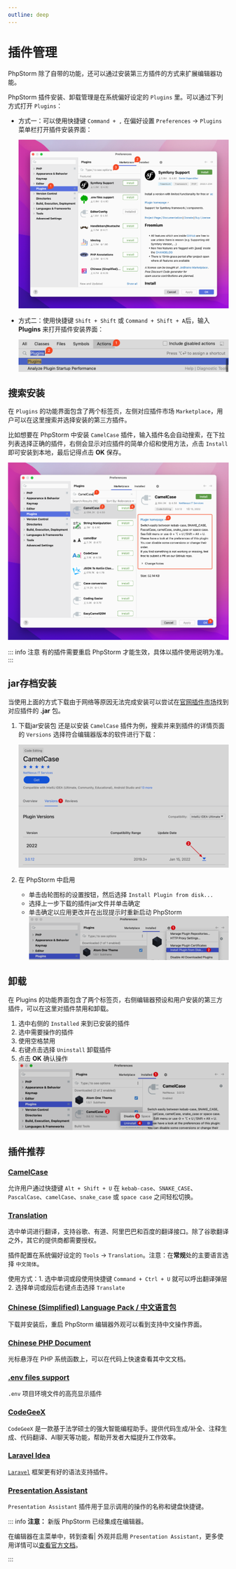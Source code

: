 ```yaml
---
outline: deep
---
```


# 插件管理

PhpStorm 除了自带的功能，还可以通过安装第三方插件的方式来扩展编辑器功能。

PhpStorm 插件安装、卸载管理是在系统偏好设定的 `Plugins` 里。可以通过下列方式打开  `Plugins`：

- 方式一：可以使用快捷键 `Command + ,` 在偏好设置 `Preferences` -> `Plugins` 菜单栏打开插件安装界面：

    ![Marketplace Plugins](./images/plugins/marketplace-plugins.png)

- 方式二：使用快捷键 `Shift + Shift` 或 `Command + Shift + A`后，输入 **Plugins** 来打开插件安装界面：

    ![Search Plugins Use Keymap](./images/plugins/search-plugins-use-keymap.png)

## 搜索安装

在 `Plugins` 的功能界面包含了两个标签页，左侧对应插件市场 `Marketplace`，用户可以在这里搜索并选择安装的第三方插件。

比如想要在 PhpStorm 中安装 `CamelCase` 插件，输入插件名会自动搜索，在下拉列表选择正确的插件，右侧会显示对应插件的简单介绍和使用方法，点击 `Install` 即可安装到本地，最后记得点击 **OK** 保存。

![Install Plugin](./images/plugins/install-plugin.png)

::: info 注意
有的插件需要重启 PhpStorm 才能生效，具体以插件使用说明为准。
:::

## jar存档安装

当使用上面的方式下载由于网络等原因无法完成安装可以尝试在[官网插件市场](https://plugins.jetbrains.com/)找到对应插件的 **.jar** 包。

1. 下载jar安装包
    还是以安装 `CamelCase` 插件为例，搜索并来到插件的详情页面的 `Versions` 选择符合编辑器版本的软件进行下载：

    ![Download Plugin Jar Data](./images/plugins/download-plugin-jar-data.png)

2. 在 PhpStorm 中启用
    - 单击齿轮图标的设置按钮，然后选择 `Install Plugin from disk...`
    - 选择上一步下载的插件jar文件并单击确定
    - 单击确定以应用更改并在出现提示时重新启动 PhpStorm
    ![Install Plugin From Disk](./images/plugins/install-plugin-from-disk.png)

## 卸载

在 Plugins 的功能界面包含了两个标签页，右侧编辑器预设和用户安装的第三方插件，可以在这里对插件禁用和卸载。

1. 选中右侧的 `Installed` 来到已安装的插件
2. 选中需要操作的插件
3. 使用空格禁用
4. 右键点击选择 `Uninstall` 卸载插件
5. 点击 **OK** 确认操作
    ![Uninstall Plugin](./images/plugins/uninstall-plugin.png)

## 插件推荐

### [**CamelCase**](https://plugins.jetbrains.com/plugin/7160)

允许用户通过快捷键 `Alt + Shift + U` 在 `kebab-case`、`SNAKE_CASE`、`PascalCase`、`camelCase`、`snake_case` 或 `space case` 之间轻松切换。

### [**Translation**](https://plugins.jetbrains.com/plugin/8579)

选中单词进行翻译，支持谷歌、有道、阿里巴巴和百度的翻译接口。除了谷歌翻译之外，其它的提供商都需要授权。

插件配置在系统偏好设定的 `Tools` -> `Translation`。注意：在**常规**处的主要语言选择 `中文简体`。

使用方式：1. 选中单词或段使用快捷键 `Command + Ctrl + U` 就可以呼出翻译弹层 2. 选择单词或段后右键点击选择 `Translate`

### [**Chinese (Simplified) Language Pack / 中文语言包**](https://plugins.jetbrains.com/plugin/13710)

下载并安装后，重启 PhpStorm 编辑器外观可以看到支持中文操作界面。

### [**Chinese PHP Document**](https://plugins.jetbrains.com/plugin/12734)

光标悬浮在 PHP 系统函数上，可以在代码上快速查看其中文文档。

### [**.env files support**](https://plugins.jetbrains.com/plugin/9525)

`.env` 项目环境文件的高亮显示插件

### [**CodeGeeX**](https://plugins.jetbrains.com/plugin/20587)
  
`CodeGeeX` 是一款基于法学硕士的强大智能编程助手。提供代码生成/补全、注释生成、代码翻译、AI聊天等功能，帮助开发者大幅提升工作效率。

### [**Laravel Idea**](https://plugins.jetbrains.com/plugin/13441)

[`Laravel`](https://laravel.com) 框架更有好的语法支持插件。

### [Presentation Assistant](https://plugins.jetbrains.com/plugin/11631)

`Presentation Assistant` 插件用于显示调用的操作的名称和键盘快捷键。

::: info **注意：** 新版 PhpStorm 已经集成在编辑器。
<!-- markdownlint-disable MD013 -->
在编辑器在主菜单中，转到查看| 外观并启用 `Presentation Assistant`，更多使用详情可以[查看官方文档](https://www.jetbrains.com/help/phpstorm/presentation-assistant.html#configure-the-keymap)。
<!-- markdownlint-enable MD013 -->
:::
